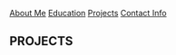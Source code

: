 [About Me](/index.md) 
[Education](/edu.md)
[Projects](/projects.md)
[Contact Info](/contact.md)

## PROJECTS
